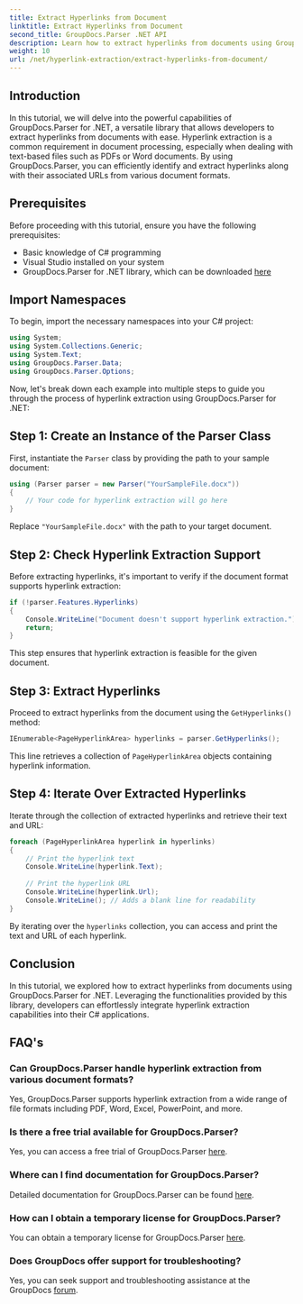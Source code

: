 ```yaml
---
title: Extract Hyperlinks from Document
linktitle: Extract Hyperlinks from Document
second_title: GroupDocs.Parser .NET API
description: Learn how to extract hyperlinks from documents using GroupDocs.Parser for .NET. Enhance your C# applications with this straightforward guide.
weight: 10
url: /net/hyperlink-extraction/extract-hyperlinks-from-document/
---
```

## Introduction
In this tutorial, we will delve into the powerful capabilities of GroupDocs.Parser for .NET, a versatile library that allows developers to extract hyperlinks from documents with ease. Hyperlink extraction is a common requirement in document processing, especially when dealing with text-based files such as PDFs or Word documents. By using GroupDocs.Parser, you can efficiently identify and extract hyperlinks along with their associated URLs from various document formats.
## Prerequisites
Before proceeding with this tutorial, ensure you have the following prerequisites:
- Basic knowledge of C# programming
- Visual Studio installed on your system
- GroupDocs.Parser for .NET library, which can be downloaded [here](https://releases.groupdocs.com/parser/net/)
## Import Namespaces
To begin, import the necessary namespaces into your C# project:
```csharp
using System;
using System.Collections.Generic;
using System.Text;
using GroupDocs.Parser.Data;
using GroupDocs.Parser.Options;
```

Now, let's break down each example into multiple steps to guide you through the process of hyperlink extraction using GroupDocs.Parser for .NET:
## Step 1: Create an Instance of the Parser Class
First, instantiate the `Parser` class by providing the path to your sample document:
```csharp
using (Parser parser = new Parser("YourSampleFile.docx"))
{
    // Your code for hyperlink extraction will go here
}
```
Replace `"YourSampleFile.docx"` with the path to your target document.
## Step 2: Check Hyperlink Extraction Support
Before extracting hyperlinks, it's important to verify if the document format supports hyperlink extraction:
```csharp
if (!parser.Features.Hyperlinks)
{
    Console.WriteLine("Document doesn't support hyperlink extraction.");
    return;
}
```
This step ensures that hyperlink extraction is feasible for the given document.
## Step 3: Extract Hyperlinks
Proceed to extract hyperlinks from the document using the `GetHyperlinks()` method:
```csharp
IEnumerable<PageHyperlinkArea> hyperlinks = parser.GetHyperlinks();
```
This line retrieves a collection of `PageHyperlinkArea` objects containing hyperlink information.
## Step 4: Iterate Over Extracted Hyperlinks
Iterate through the collection of extracted hyperlinks and retrieve their text and URL:
```csharp
foreach (PageHyperlinkArea hyperlink in hyperlinks)
{
    // Print the hyperlink text
    Console.WriteLine(hyperlink.Text);
    
    // Print the hyperlink URL
    Console.WriteLine(hyperlink.Url);
    Console.WriteLine(); // Adds a blank line for readability
}
```
By iterating over the `hyperlinks` collection, you can access and print the text and URL of each hyperlink.
## Conclusion
In this tutorial, we explored how to extract hyperlinks from documents using GroupDocs.Parser for .NET. Leveraging the functionalities provided by this library, developers can effortlessly integrate hyperlink extraction capabilities into their C# applications.

## FAQ's
### Can GroupDocs.Parser handle hyperlink extraction from various document formats?
Yes, GroupDocs.Parser supports hyperlink extraction from a wide range of file formats including PDF, Word, Excel, PowerPoint, and more.
### Is there a free trial available for GroupDocs.Parser?
Yes, you can access a free trial of GroupDocs.Parser [here](https://releases.groupdocs.com/).
### Where can I find documentation for GroupDocs.Parser?
Detailed documentation for GroupDocs.Parser can be found [here](https://tutorials.groupdocs.com/parser/net/).
### How can I obtain a temporary license for GroupDocs.Parser?
You can obtain a temporary license for GroupDocs.Parser [here](https://purchase.groupdocs.com/temporary-license/).
### Does GroupDocs offer support for troubleshooting?
Yes, you can seek support and troubleshooting assistance at the GroupDocs [forum](https://forum.groupdocs.com/c/parser/17).
